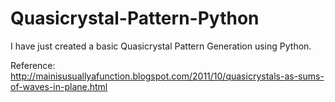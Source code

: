# Quasicrystal-Pattern-Python

I have just created a basic Quasicrystal Pattern Generation using Python.

Reference: http://mainisusuallyafunction.blogspot.com/2011/10/quasicrystals-as-sums-of-waves-in-plane.html
